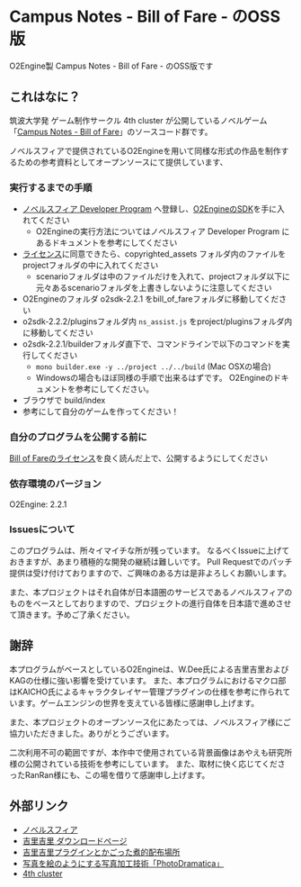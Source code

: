 Campus Notes - Bill of Fare - のOSS版
============

O2Engine製 Campus Notes - Bill of Fare - のOSS版です

## これはなに？

筑波大学発 ゲーム制作サークル 4th cluster が公開しているノベルゲーム「[Campus Notes - Bill of Fare](http://4th-cluster.com/campus_notes/bill_of_fare/)」のソースコード群です。

ノベルスフィアで提供されているO2Engineを用いて同様な形式の作品を制作するための参考資料としてオープンソースにて提供しています、

### 実行するまでの手順

* [ノベルスフィア Developer Program](https://developer.novelsphere.jp) へ登録し、[O2EngineのSDK](https://developer.novelsphere.jp/dl/sdk)を手に入れてください
	* O2Engineの実行方法についてはノベルスフィア Developer Program にあるドキュメントを参考にしてください
* [ライセンス](/LICENSE)に同意できたら、copyrighted_assets フォルダ内のファイルをprojectフォルダの中に入れてください
	* scenarioフォルダは中のファイルだけを入れて、projectフォルダ以下に元々あるscenarioフォルダを上書きしないように注意してください
* O2Engineのフォルダ o2sdk-2.2.1 をbill_of_fareフォルダに移動してください
* o2sdk-2.2.2/pluginsフォルダ内 `ns_assist.js` をproject/pluginsフォルダ内に移動してください
* o2sdk-2.2.1/builderフォルダ直下で、コマンドラインで以下のコマンドを実行してください
	* `mono builder.exe -y ../project ../../build` (Mac OSXの場合)
	* Windowsの場合もほぼ同様の手順で出来るはずです。 O2Engineのドキュメントを参考にしてください。
* ブラウザで build/index
* 参考にして自分のゲームを作ってください！

### 自分のプログラムを公開する前に

[Bill of Fareのライセンス](/LICENSE)を良く読んだ上で、公開するようにしてください

### 依存環境のバージョン

O2Engine: 2.2.1

### Issuesについて

このプログラムは、所々イマイチな所が残っています。 なるべくIssueに上げておきますが、あまり積極的な開発の継続は難しいです。
Pull Requestでのパッチ提供は受け付けておりますので、ご興味のある方は是非よろしくお願いします。

また、本プロジェクトはそれ自体が日本語圏のサービスであるノベルスフィアのものをベースとしておりますので、プロジェクトの進行自体を日本語で進めさせて頂きます。予めご了承ください。

## 謝辞

本プログラムがベースとしているO2Engineは、W.Dee氏による吉里吉里およびKAGの仕様に強い影響を受けています。 また、本プログラムにおけるマクロ部はKAICHO氏によるキャラクタレイヤー管理プラグインの仕様を参考に作られています。ゲームエンジンの世界を支えている皆様に感謝申し上げます。

また、本プロジェクトのオープンソース化にあたっては、ノベルスフィア様にご協力いただきました。ありがとうございます。

二次利用不可の範囲ですが、本作中で使用されている背景画像はあやえも研究所様の公開されている技術を参考にしています。 また、取材に快く応じてくださったRanRan様にも、この場を借りて感謝申し上げます。

## 外部リンク

* [ノベルスフィア](http://novelsphere.jp)
* [吉里吉里 ダウンロードページ](http://kikyou.info/tvp/)
* [吉里吉里プラグインとかごった煮的配布場所](http://www.geocities.jp/keep_creating/krkrplugins/)
* [写真を絵のようにする写真加工技術「PhotoDramatica」](http://ayaemo.skr.jp/photodramatica.html)
* [4th cluster](http://4th-cluster.com)